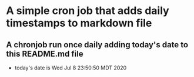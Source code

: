 A simple cron job that adds daily timestamps to markdown file
============================================================
## A chronjob run once daily adding today's date to this README.md file
* today's date is Wed Jul  8 23:50:50 MDT 2020
